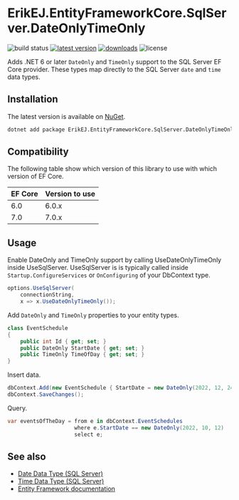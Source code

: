 ErikEJ.EntityFrameworkCore.SqlServer.DateOnlyTimeOnly
========================================

![build status](https://img.shields.io/github/actions/workflow/status/ErikEJ/EFCore.SqlServer.DateOnlyTimeOnly/dotnet.yml?main) [![latest version](https://img.shields.io/nuget/v/ErikEJ.EntityFrameworkCore.SqlServer.DateOnlyTimeOnly)](https://www.nuget.org/packages/ErikEJ.EntityFrameworkCore.SqlServer.DateOnlyTimeOnly) [![downloads](https://img.shields.io/nuget/dt/ErikEJ.EntityFrameworkCore.SqlServer.DateOnlyTimeOnly)](https://www.nuget.org/packages/ErikEJ.EntityFrameworkCore.SqlServer.DateOnlyTimeOnly) ![license](https://img.shields.io/github/license/ErikEJ/EFCore.SqlServer.DateOnlyTimeOnly)

Adds .NET 6 or later `DateOnly` and `TimeOnly` support to the SQL Server EF Core provider. These types map directly to the SQL Server `date` and `time` data types.

Installation
------------

The latest version is available on [NuGet](https://www.nuget.org/packages/ErikEJ.EntityFrameworkCore.SqlServer.DateOnlyTimeOnly).

```sh
dotnet add package ErikEJ.EntityFrameworkCore.SqlServer.DateOnlyTimeOnly
```

Compatibility
-------------

The following table show which version of this library to use with which version of EF Core.

| EF Core | Version to use  |
| ------- | --------------- |
| 6.0     | 6.0.x           |
| 7.0     | 7.0.x           |

Usage
-----

Enable DateOnly and TimeOnly support by calling UseDateOnlyTimeOnly inside UseSqlServer. UseSqlServer is is typically called inside `Startup.ConfigureServices` or `OnConfiguring` of your DbContext type.

```cs
options.UseSqlServer(
    connectionString,
    x => x.UseDateOnlyTimeOnly());
```

Add `DateOnly` and `TimeOnly` properties to your entity types.

```cs
class EventSchedule
{
    public int Id { get; set; }
    public DateOnly StartDate { get; set; }
    public TimeOnly TimeOfDay { get; set; }
}
```

Insert data.

```cs
dbContext.Add(new EventSchedule { StartDate = new DateOnly(2022, 12, 24), TimeOfDay = new TimeOnly(12, 00) });
dbContext.SaveChanges();
```

Query.

```cs
var eventsOfTheDay = from e in dbContext.EventSchedules
                     where e.StartDate == new DateOnly(2022, 10, 12)
                     select e;
```

See also
--------

* [Date Data Type (SQL Server)](https://learn.microsoft.com/sql/t-sql/data-types/date-transact-sql)
* [Time Data Type (SQL Server)](https://learn.microsoft.com/sql/t-sql/data-types/time-transact-sql)
* [Entity Framework documentation](https://learn.microsoft.com/ef/)

